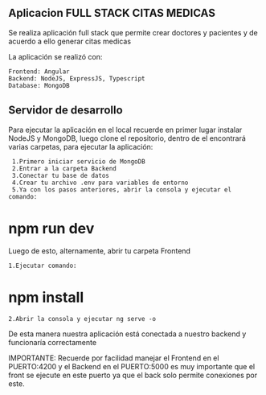 ## Aplicacion FULL STACK CITAS MEDICAS 

Se realiza aplicación full stack que permite crear doctores y pacientes y de acuerdo a ello generar citas medicas

La aplicación se realizó con:

    Frontend: Angular
    Backend: NodeJS, ExpressJS, Typescript
    Database: MongoDB

## Servidor de desarrollo

Para ejecutar la aplicación en el local recuerde en primer lugar instalar NodeJS y MongoDB, luego clone el repositorio, dentro de el encontrará varias carpetas, para ejecutar la aplicación:

     1.Primero iniciar servicio de MongoDB
     2.Entrar a la carpeta Backend
     3.Conectar tu base de datos
     4.Crear tu archivo .env para variables de entorno
     5.Ya con los pasos anteriores, abrir la consola y ejecutar el comando: 

# npm run dev

Luego de esto, alternamente, abrir tu carpeta Frontend

    1.Ejecutar comando:
# npm install
    2.Abrir la consola y ejecutar ng serve -o

De esta manera nuestra aplicación está conectada a nuestro backend y funcionaría correctamente

IMPORTANTE: Recuerde por facilidad manejar el Frontend en el PUERTO:4200 y el Backend en el PUERTO:5000
            es muy importante que el front se ejecute en este puerto ya que el back solo permite conexiones por este.
